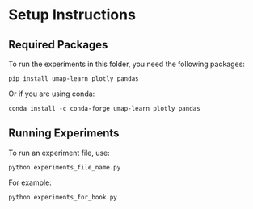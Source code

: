 # Setup Instructions

## Required Packages

To run the experiments in this folder, you need the following packages:

```
pip install umap-learn plotly pandas
```

Or if you are using conda:

```
conda install -c conda-forge umap-learn plotly pandas
```

## Running Experiments

To run an experiment file, use:

```
python experiments_file_name.py
```

For example:

```
python experiments_for_book.py
```
